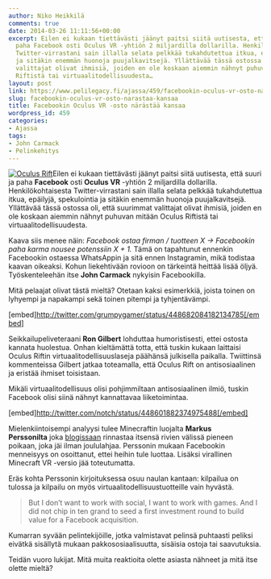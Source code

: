 ```yaml
---
author: Niko Heikkilä
comments: true
date: 2014-03-26 11:11:56+00:00
excerpt: Eilen ei kukaan tiettävästi jäänyt paitsi siitä uutisesta, että suuri ja
  paha Facebook osti Oculus VR -yhtiön 2 miljardilla dollarilla. Henkilökohtaisesta
  Twitter-virrastani sain illalla selata pelkkää tukahdutettua itkua, epäilyjä, spekulointia
  ja sitäkin enemmän huonoja puujalkavitsejä. Yllättävää tässä ostossa oli, että suurimmat
  valittajat olivat ihmisiä, joiden en ole koskaan aiemmin nähnyt puhuvan mitään Oculus
  Riftistä tai virtuaalitodellisuudesta…
layout: post
link: https://www.pelilegacy.fi/ajassa/459/facebookin-oculus-vr-osto-narastaa-kansaa
slug: facebookin-oculus-vr-osto-narastaa-kansaa
title: Facebookin Oculus VR -osto närästää kansaa
wordpress_id: 459
categories:
- Ajassa
tags:
- John Carmack
- Pelinkehitys
---
```


[![Oculus Rift](/uploads/2014/03/oculus_rift-300x300.jpg)](/uploads/2014/03/oculus_rift.jpg)Eilen ei kukaan tiettävästi jäänyt paitsi siitä uutisesta, että suuri ja paha **Facebook** osti **Oculus VR** -yhtiön 2 miljardilla dollarilla. Henkilökohtaisesta Twitter-virrastani sain illalla selata pelkkää tukahdutettua itkua, epäilyjä, spekulointia ja sitäkin enemmän huonoja puujalkavitsejä. Yllättävää tässä ostossa oli, että suurimmat valittajat olivat ihmisiä, joiden en ole koskaan aiemmin nähnyt puhuvan mitään Oculus Riftistä tai virtuaalitodellisuudesta.

Kaava siis menee näin: _Facebook ostaa firman / tuotteen X → Facebookin paha karma nousee potenssiin X + 1._ Tämä on tapahtunut ennenkin Facebookin ostaessa WhatsAppin ja sitä ennen Instagramin, mikä todistaa kaavan oikeaksi. Kohun liekehtivään rovioon on tärkeintä heittää lisää öljyä. Työskenteleehän itse **John Carmack** nykyisin Facebookilla.

Mitä pelaajat olivat tästä mieltä? Otetaan kaksi esimerkkiä, joista toinen on lyhyempi ja napakampi sekä toinen pitempi ja tyhjentävämpi.





[embed]http://twitter.com/grumpygamer/status/448682084182134785[/embed]



Seikkailupeliveteraani **Ron Gilbert** lohduttaa humoristisesti, ettei ostosta kannata huolestua. Onhan kieltämättä totta, että tuskin kukaan laittaisi Oculus Riftin virtuaalitodellisuuslaseja päähänsä julkisella paikalla. Twiittinsä kommenteissa Gilbert jatkaa toteamalla, että Oculus Rift on antisosiaalinen ja eristää ihmiset toisistaan.

Mikäli virtuaalitodellisuus olisi pohjimmiltaan antisosiaalinen ilmiö, tuskin Facebook olisi siinä nähnyt kannattavaa liiketoimintaa.



[embed]http://twitter.com/notch/status/448601882374975488[/embed]



Mielenkiintoisempi analyysi tulee Minecraftin luojalta **Markus Perssonilta** joka [blogissaan](http://notch.net/2014/03/virtual-reality-is-going-to-change-the-world/) rinnastaa itsensä rivien välissä pieneen poikaan, joka jäi ilman joululahjaa. Perssonin mukaan Facebookin menneisyys on osoittanut, ettei heihin tule luottaa. Lisäksi virallinen Minecraft VR -versio jää toteutumatta.

Eräs kohta Perssonin kirjoituksessa osuu naulan kantaan: kilpailua on tulossa ja kilpailu on myös virtuaalitodellisuustuotteille vain hyvästä.



<blockquote>But I don’t want to work with social, I want to work with games. And I did not chip in ten grand to seed a first investment round to build value for a Facebook acquisition.</blockquote>



Kumarran syvään pelintekijöille, jotka valmistavat pelinsä puhtaasti peliksi eivätkä sisällytä mukaan pakkososiaalisuutta, sisäisia ostoja tai saavutuksia.

Teidän vuoro lukijat. Mitä muita reaktioita olette asiasta nähneet ja mitä itse olette mieltä?

